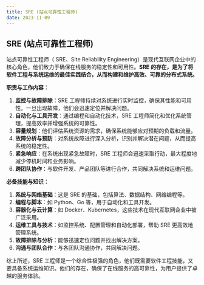 ```yaml
---
title: SRE (站点可靠性工程师)
date: 2023-11-09
---
```


## SRE (站点可靠性工程师)

站点可靠性工程师（ SRE、Site Reliability Engineering）是现代互联网企业中的核心角色，他们致力于确保在线服务的稳定性和可用性。**SRE 的存在，是为了将软件工程与系统运维的最佳实践结合，从而构建和维护高效、可靠的分布式系统。**

**职责与工作内容：**

1. **监控与故障排除**：SRE 工程师持续对系统进行实时监控，确保其性能和可用性。一旦出现故障，他们会迅速定位并解决问题。
2. **自动化与工具开发**：通过编程和自动化技术，SRE 工程师简化和优化系统管理，提高效率并增强系统的可靠性。
3. **容量规划**：他们评估系统资源的需求，确保系统能够应对预期的负载和流量。
4. **故障分析与预防**：对系统故障进行深入分析，识别并解决潜在问题，从而提高系统的稳定性。
5. **紧急响应**：在系统出现紧急故障时，SRE 工程师会迅速采取行动，最大程度地减少停机时间和业务影响。
6. **跨团队协作**：与软件开发、产品团队等进行合作，共同解决系统和运维问题。

**必备技能与知识：**

1. **系统与网络基础**：这是 SRE 的基础，包括算法、数据结构、网络编程等。
2. **编程与脚本**：如 Python、Go 等，用于自动化和工具开发。
3. **容器化与云计算**：如 Docker、Kubernetes，这些技术在现代互联网企业中被广泛采用。
4. **运维工具与技术**：如监控系统、配置管理和自动化部署，帮助 SRE 更高效地管理系统。
5. **故障排除与分析**：能够迅速定位问题并找出解决方案。
6. **沟通与团队合作**：与各团队沟通协作，共同解决问题。

综上所述，SRE 工程师是一个综合性极强的角色，他们既需要软件工程技能，又要具备系统运维知识。他们的存在，确保了在线服务的高可靠性，为用户提供了卓越的服务体验。
